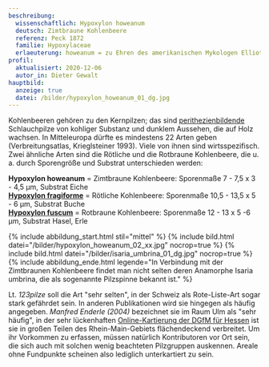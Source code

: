 ```yaml
---
beschreibung:
  wissenschaftlich: Hypoxylon howeanum
  deutsch: Zimtbraune Kohlenbeere
  referenz: Peck 1872
  familie: Hypoxylaceae
  erlaeuterung: howeanum = zu Ehren des amerikanischen Mykologen Elliot Calvin Howe
profil:
  aktualisiert: 2020-12-06
  autor_in: Dieter Gewalt
hauptbild:
  anzeige: true
  datei: /bilder/hypoxylon_howeanum_01_dg.jpg
---
```

Kohlenbeeren gehören zu den Kernpilzen; das sind [perithezienbildende](Perithezien "Glossar") Schlauchpilze von kohliger Substanz und dunklem Aussehen, die auf Holz wachsen. In Mitteleuropa dürfte es mindestens 22 Arten geben (Verbreitungsatlas, Krieglsteiner 1993). Viele von ihnen sind wirtsspezifisch. Zwei ähnliche Arten sind die Rötliche und die Rotbraune Kohlenbeere, die u. a. durch Sporengröße und Substrat unterschieden werden:

**Hypoxylon howeanum** = Zimtbraune Kohlenbeere: Sporenmaße 7 - 7,5  x  3 - 4,5 µm, Substrat Eiche\
**[Hypoxylon fragiforme](/pilze/hypoxylon-fragiforme-rötliche-kohlenbeere)** =	Rötliche Kohlenbeere: Sporenmaße 10,5 - 13,5  x  5 - 6 µm, Substrat Buche\
**[Hypoxylon fuscum](/pilze/hypoxylon-fuscum-rotbraune-kohlenbeere)** = Rotbraune Kohlenbeere: Sporenmaße 12 - 13  x   5 -6	µm, Substrat Hasel, Erle

{% include abbildung_start.html stil="mittel" %}
{% include bild.html datei="/bilder/hypoxylon_howeanum_02_xx.jpg" nocrop=true %}
{% include bild.html datei="/bilder/isaria_umbrina_01_dg.jpg" nocrop=true %}
{% include abbildung_ende.html legende="In Verbindung mit der Zimtbraunen Kohlenbeere findet man nicht selten deren Anamorphe Isaria umbrina, die als  sogenannte Pilzspinne bekannt ist." %}

Lt. *123pilze* soll die Art "sehr selten", in der Schweiz als Rote-Liste-Art sogar stark gefährdet sein. In anderen Publikationen wird sie hingegen als häufig angegeben. *Manfred Enderle (2004)* bezeichnet sie im Raum Ulm als "sehr häufig", in der sehr lückenhaften [Online-Kartierung der DGfM für Hessen](https://hessen.pilze-deutschland.de/organismen/hypoxylon-howeanum-peck-1872) ist sie in großen Teilen des Rhein-Main-Gebiets flächendeckend verbreitet. Um ihr Vorkommen zu erfassen, müssen natürlich Kontributoren vor Ort sein, die sich auch mit solchen wenig beachteten Pilzgruppen auskennen. Areale ohne Fundpunkte scheinen also lediglich unterkartiert zu sein.